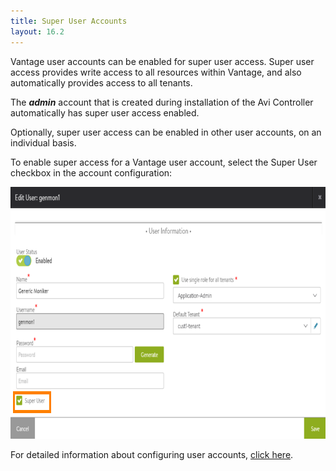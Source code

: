 ```yaml
---
title: Super User Accounts
layout: 16.2
---
```

Vantage user accounts can be enabled for super user access. Super user access provides write access to all resources within Vantage, and also automatically provides access to all tenants. 

The ***admin*** account that is created during installation of the Avi Controller automatically has super user access enabled.

Optionally, super user access can be enabled in other user accounts, on an individual basis.

To enable super access for a Vantage user account, select the Super User checkbox in the account configuration:

<a href="img/user-account-superuser.png"><img src="img/user-account-superuser.png" alt="user-account-superuser" width="792" height="403" class="alignnone size-full wp-image-10430"></a>

For detailed information about configuring user accounts, <a href="/docs/16.2/user-accounts">click here</a>.
